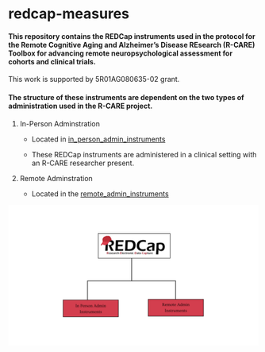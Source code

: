 # redcap-measures

#### This repository contains the REDCap instruments used in the protocol for the Remote Cognitive Aging and Alzheimer’s Disease REsearch (R-CARE) Toolbox for advancing remote neuropsychological assessment for cohorts and clinical trials.

This work is supported by 5R01AG080635-02 grant.

#### The structure of these instruments are dependent on the two types of administration used in the R-CARE project.

1. In-Person Adminstration

    - Located in [in_person_admin_instruments](./in_person_admin_instruments)

   - These REDCap instruments are administered in a clinical setting with an R-CARE researcher present.
  
3. Remote Adminstration

     - Located in the [remote_admin_instruments](./remote_admin_instruments)

![In-Person Admin Instruments](https://raw.githubusercontent.com/rcare-toolbox/redcap-measures/main/images/image)

